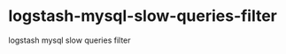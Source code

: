 logstash-mysql-slow-queries-filter
==================================

logstash mysql slow queries filter
